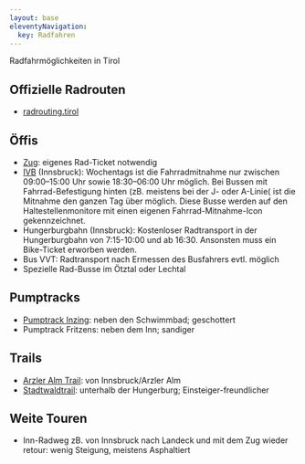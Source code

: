 ```yaml
---
layout: base
eleventyNavigation:
  key: Radfahren
---
```



Radfahrmöglichkeiten in Tirol

## Offizielle Radrouten

- [radrouting.tirol](https://radrouting.tirol/)

## Öffis

- [Zug](https://www.oebb.at/de/regionale-angebote/tirol/rad-und-zug): eigenes Rad-Ticket notwendig
- [IVB](https://www.ivb.at/fahrgast/mobilitaet/news/raeder-willkommen/) (Innsbruck): Wochentags ist die Fahrradmitnahme nur zwischen 09:00–15:00 Uhr sowie 18:30–06:00 Uhr möglich. Bei Bussen mit Fahrrad-Befestigung hinten (zB. meistens bei der J- oder A-Linie( ist die Mitnahme den ganzen Tag über möglich. Diese Busse werden auf den Haltestellenmonitore mit einen eigenen Fahrrad-Mitnahme-Icon gekennzeichnet.
- Hungerburgbahn (Innsbruck): Kostenloser Radtransport in der Hungerburgbahn von 7:15-10:00 und ab 16:30. Ansonsten muss ein Bike-Ticket erworben werden.
- Bus VVT: Radtransport nach Ermessen des Busfahrers evtl. möglich
- Spezielle Rad-Busse im Ötztal oder Lechtal

## Pumptracks

- [Pumptrack Inzing](https://www.lines-mag.at/sacklpark-inzing/): neben den Schwimmbad; geschottert
- Pumptrack Fritzens: neben dem Inn; sandiger

## Trails

- [Arzler Alm Trail](https://www.tirol.at/reisefuehrer/sport/radfahren/biketouren/a-arzler-alm-trail): von Innsbruck/Arzler Alm
- [Stadtwaldtrail](https://www.ibkinfo.at/stadtwaldtrail-mai): unterhalb der Hungerburg; Einsteiger-freundlicher

## Weite Touren

- Inn-Radweg zB. von Innsbruck nach Landeck und mit dem Zug wieder retour: wenig Steigung, meistens Asphaltiert
